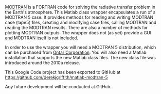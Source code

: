 [MODTRAN](http://www.modtran.org) is a FORTRAN code for solving the radiative transfer problem in the Earth's atmosphere.
This Matlab class wrapper encapsulates a run of a MODTRAN 5 case. It provides methods for reading and writing MODTRAN case (tape5) files, creating and modifying case files, calling MODTRAN and reading the MODTRAN results. There are also a number of methods for plotting MODTRAN outputs. The wrapper does not (as yet) provide a GUI and MODTRAN itself is not included.

In order to use the wrapper you will need a MODTRAN 5 distribution, which can be purchased from [Ontar Corporation](http://www.ontar.com). You will also need a Matlab installation that supports the new Matlab class files. The new class file was introduced around the 2010a release.

This Google Code project has been exported to GitHub at https://github.com/derekjgriffith/matlab-modtran-5

Any future development will be conducted at GitHub.